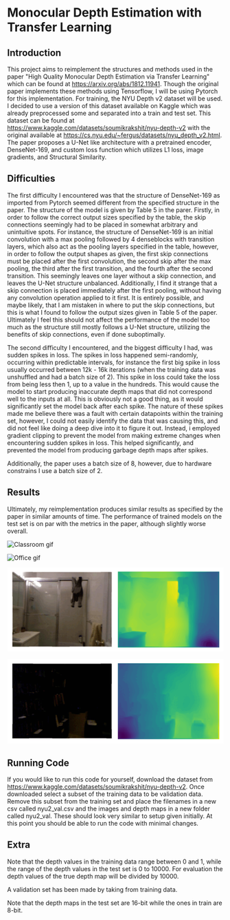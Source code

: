# Monocular Depth Estimation with Transfer Learning
## Introduction
This project aims to reimplement the structures and methods used in the paper "High Quality Monocular Depth Estimation via Transfer Learning" which can be found at https://arxiv.org/abs/1812.11941.
Though the original paper implements these methods using Tensorflow, I will be using Pytorch for this implementation. For training, the NYU Depth v2 dataset will be used. I decided to use a version of this dataset available on Kaggle which was already preprocessed some and separated into a train and test set. This dataset can be found at https://www.kaggle.com/datasets/soumikrakshit/nyu-depth-v2 with the original available at https://cs.nyu.edu/~fergus/datasets/nyu_depth_v2.html.
The paper proposes a U-Net like architecture with a pretrained encoder, DenseNet-169, and custom loss function which utilizes L1 loss, image gradients, and Structural Similarity.

## Difficulties
The first difficulty I encountered was that the structure of DenseNet-169 as imported from Pytorch seemed different from the specified structure in the paper. The structure of the model is given by Table 5 in the parer. Firstly, in order to follow the correct output sizes specified by the table, the skip connections seemingly had to be placed in somewhat arbitrary and unintuitive spots.
For instance, the structure of DenseNet-169 is an initial convolution with a max pooling followed by 4 denseblocks with transition layers, which also act as the pooling layers specified in the table, however, in order to follow the output shapes as given, the first skip connections must be placed after the first convolution, the second skip after the max pooling, the third after the first transition, and the fourth after the second transition.
This seemingly leaves one layer without a skip connection, and leaves the U-Net structure unbalanced. Additionally, I find it strange that a skip connection is placed immediately after the first pooling, without having any convolution operation applied to it first.
It is entirely possible, and maybe likely, that I am mistaken in where to put the skip connections, but this is what I found to follow the output sizes given in Table 5 of the paper. Ultimately I feel this should not affect the performance of the model too much as the structure still mostly follows a U-Net structure, utilizing the benefits of skip connections, even if done suboptimally. 

The second difficulty I encountered, and the biggest difficulty I had, was sudden spikes in loss. The spikes in loss happened semi-randomly, occurring within predictable intervals, for instance the first big spike in loss usually occurred between 12k - 16k iterations (when the training data was unshuffled and had a batch size of 2). This spike in loss could take the loss from being less then 1, up to a value in the hundreds.
This would cause the model to start producing inaccurate depth maps that did not correspond well to the inputs at all. This is obviously not a good thing, as it would significantly set the model back after each spike.
The nature of these spikes made me believe there was a fault with certain datapoints within the training set, however, I could not easily identify the data that was causing this, and did not feel like doing a deep dive into it to figure it out. Instead, i employed gradient clipping to prevent the model from making extreme changes when encountering sudden spikes in loss. This helped significantly, and prevented the model from producing garbage depth maps after spikes.

Additionally, the paper uses a batch size of 8, however, due to hardware constrains I use a batch size of 2.

## Results
Ultimately, my reimplementation produces similar results as specified by the paper in similar amounts of time. The performance of trained models on the test set is on par with the metrics in the paper, although slightly worse overall.

![Classroom gif](classroom.gif)

![Office gif](office.gif)

![Bathroom gif](bathroom.gif)

![Study gif](study.gif)

## Running Code
If you would like to run this code for yourself, download the dataset from https://www.kaggle.com/datasets/soumikrakshit/nyu-depth-v2. Once downloaded select a subset of the training data to be validation data. Remove this subset from the training set and place the filenames in a new csv called nyu2_val.csv and the images and depth maps in a new folder called nyu2_val. These should look very similar to setup given initially. At this point you should be able to run the code with minimal changes.

## Extra
Note that the depth values in the training data range between 0 and 1, while the range of the depth values in the test set is 0 to 10000. For evaluation the depth values of the true depth map will be divided by 10000.

A validation set has been made by taking from training data.

Note that the depth maps in the test set are 16-bit while the ones in train are 8-bit.